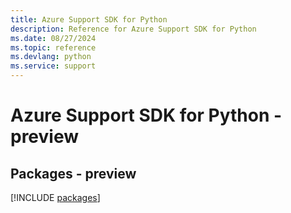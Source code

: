 ```yaml
---
title: Azure Support SDK for Python
description: Reference for Azure Support SDK for Python
ms.date: 08/27/2024
ms.topic: reference
ms.devlang: python
ms.service: support
---
```

# Azure Support SDK for Python - preview
## Packages - preview
[!INCLUDE [packages](support-index.md)]